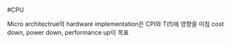 #CPU 

Micro architectrue의 hardware implementation은 CPI와 T(f)에 영향을 미침
cost down, power down, performance up이 목표
